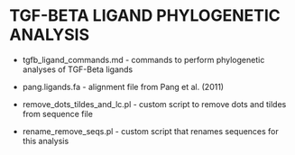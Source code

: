 # TGF-BETA LIGAND PHYLOGENETIC ANALYSIS

* tgfb_ligand_commands.md - commands to perform phylogenetic analyses of TGF-Beta ligands

* pang.ligands.fa - alignment file from Pang et al. (2011)

* remove_dots_tildes_and_lc.pl - custom script to remove dots and tildes from sequence file

* rename_remove_seqs.pl - custom script that renames sequences for this analysis
